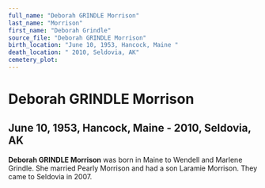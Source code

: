 ```yaml
---
full_name: "Deborah GRINDLE Morrison"
last_name: "Morrison"
first_name: "Deborah Grindle"
source_file: "Deborah GRINDLE Morrison"
birth_location: "June 10, 1953, Hancock, Maine "
death_location: " 2010, Seldovia, AK"
cemetery_plot: 
---
```

# Deborah GRINDLE Morrison

## June 10, 1953, Hancock, Maine - 2010, Seldovia, AK

**Deborah GRINDLE Morrison** was born in Maine to Wendell and Marlene
Grindle. She married Pearly Morrison and had a son Laramie Morrison.
They came to Seldovia in 2007.

